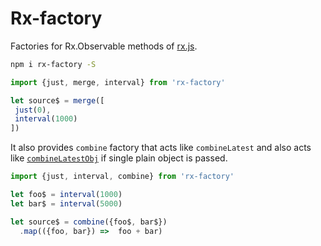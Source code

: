 # Rx-factory

Factories for Rx.Observable methods of [rx.js](https://github.com/Reactive-Extensions/RxJS).  

```bash
npm i rx-factory -S
```

```js
import {just, merge, interval} from 'rx-factory'

let source$ = merge([
 just(0),
 interval(1000)
])     
```

It also provides `combine` factory that acts like `combineLatest` 
and also acts like [`combineLatestObj`](https://github.com/staltz/combineLatestObj) if single plain object is passed. 

```js
import {just, interval, combine} from 'rx-factory'

let foo$ = interval(1000)
let bar$ = interval(5000)

let source$ = combine({foo$, bar$})
  .map(({foo, bar}) =>  foo + bar)  
```